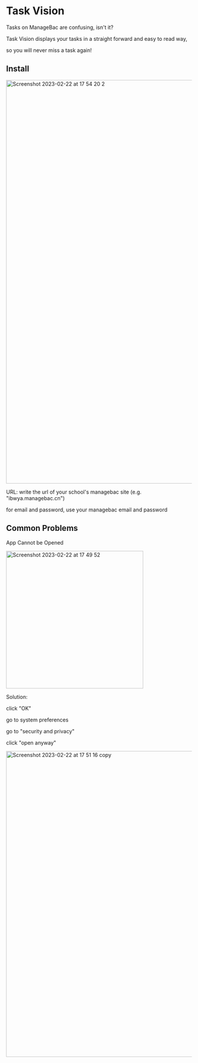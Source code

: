 # Task Vision

Tasks on ManageBac are confusing, isn't it?

Task Vision displays your tasks in a straight forward and easy to read way, 

so you will never miss a task again!

## Install

<img width="1091" alt="Screenshot 2023-02-22 at 17 54 20 2" src="https://user-images.githubusercontent.com/61782112/220593480-61698b03-e4aa-4d23-8f86-fb9135666dbf.png">

URL: write the url of your school's managebac site (e.g. "ibwya.managebac.cn")

for email and password, use your managebac email and password

## Common Problems

App Cannot be Opened

<img width="372" alt="Screenshot 2023-02-22 at 17 49 52" src="https://user-images.githubusercontent.com/61782112/220593380-a7627cd3-6567-4964-a7e5-34183e68ab23.png">


Solution: 

click "OK"

go to system preferences

go to "security and privacy"

click "open anyway"

<img width="827" alt="Screenshot 2023-02-22 at 17 51 16 copy" src="https://user-images.githubusercontent.com/61782112/220593434-58d6e5df-fb45-429d-84e4-4d8bb000adb8.png">
